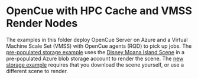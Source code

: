 # OpenCue with HPC Cache and VMSS Render Nodes

The examples in this folder deploy OpenCue Server on Azure and a Virtual Machine Scale Set (VMSS) with OpenCue agents (RQD) to pick up jobs. The [pre-populated storage example](pre-existing-azure-blob) uses the [Disney Moana Island Scene](https://www.disneyanimation.com/resources/moana-island-scene/) in a pre-populated Azure blob storage account to render the scene. The [new storage example](new-storage) requires that you download the scene yourself, or use a different scene to render.

